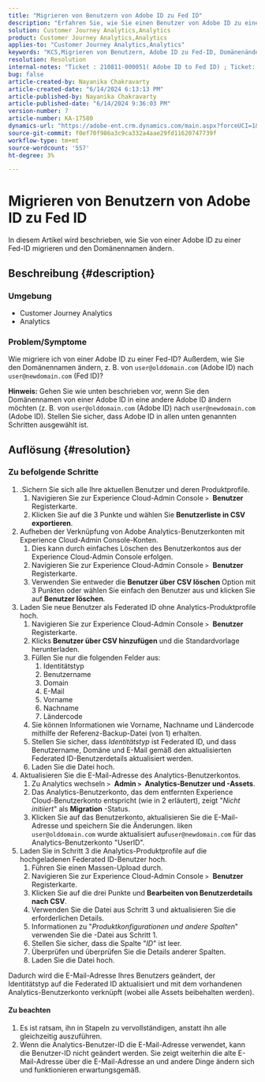 ```yaml
---
title: "Migrieren von Benutzern von Adobe ID zu Fed ID"
description: "Erfahren Sie, wie Sie einen Benutzer von Adobe ID zu einer Fed-ID migrieren und auch den Domänennamen ändern."
solution: Customer Journey Analytics,Analytics
product: Customer Journey Analytics,Analytics
applies-to: "Customer Journey Analytics,Analytics"
keywords: "KCS,Migrieren von Benutzern, Adobe ID zu Fed-ID, Domänenänderung"
resolution: Resolution
internal-notes: "Ticket : 210811-000051( Adobe ID to Fed ID) ; Ticket: 210916-000306 (Adobe ID to Adobe ID)"
bug: false
article-created-by: Nayanika Chakravarty
article-created-date: "6/14/2024 6:13:13 PM"
article-published-by: Nayanika Chakravarty
article-published-date: "6/14/2024 9:36:03 PM"
version-number: 7
article-number: KA-17580
dynamics-url: "https://adobe-ent.crm.dynamics.com/main.aspx?forceUCI=1&pagetype=entityrecord&etn=knowledgearticle&id=ffaeb4be-792a-ef11-840b-6045bd006704"
source-git-commit: f0ef70f986a3c9ca332a4aae29fd11620747739f
workflow-type: tm+mt
source-wordcount: '557'
ht-degree: 3%

---
```


# Migrieren von Benutzern von Adobe ID zu Fed ID


In diesem Artikel wird beschrieben, wie Sie von einer Adobe ID zu einer Fed-ID migrieren und den Domänennamen ändern.

## Beschreibung {#description}


### <b>Umgebung</b>

- Customer Journey Analytics
- Analytics




### <b>Problem/Symptome</b>

Wie migriere ich von einer Adobe ID zu einer Fed-ID? Außerdem, wie Sie den Domänennamen ändern, z. B. von `user@olddomain.com` (Adobe ID) nach `user@newdomain.com` (Fed ID)?

<b>Hinweis:</b> Gehen Sie wie unten beschrieben vor, wenn Sie den Domänennamen von einer Adobe ID in eine andere Adobe ID ändern möchten (z. B. von `user@olddomain.com` (Adobe ID) nach `user@newdomain.com` (Adobe ID). Stellen Sie sicher, dass Adobe ID in allen unten genannten Schritten ausgewählt ist.


## Auflösung {#resolution}


### <b>Zu befolgende Schritte</b>

1. .Sichern Sie sich alle Ihre aktuellen Benutzer und deren Produktprofile.
   1. Navigieren Sie zur Experience Cloud-Admin Console `>`  <b>Benutzer </b>Registerkarte.
   2. Klicken Sie auf die 3 Punkte und wählen Sie <b>Benutzerliste in CSV exportieren</b>.
2. Aufheben der Verknüpfung von Adobe Analytics-Benutzerkonten mit Experience Cloud-Admin Console-Konten.
   1. Dies kann durch einfaches Löschen des Benutzerkontos aus der Experience Cloud-Admin Console erfolgen.
   2. Navigieren Sie zur Experience Cloud-Admin Console `>`  <b>Benutzer </b>Registerkarte.
   3. Verwenden Sie entweder die <b>Benutzer über CSV löschen</b> Option mit 3 Punkten oder wählen Sie einfach den Benutzer aus und klicken Sie auf <b>Benutzer löschen</b>.
3. Laden Sie neue Benutzer als Federated ID ohne Analytics-Produktprofile hoch.
   1. Navigieren Sie zur Experience Cloud-Admin Console `>`  <b>Benutzer </b>Registerkarte.
   2. Klicks <b>Benutzer über CSV hinzufügen</b> und die Standardvorlage herunterladen.
   3. Füllen Sie nur die folgenden Felder aus:
      1. Identitätstyp
      2. Benutzername
      3. Domain
      4. E-Mail
      5. Vorname
      6. Nachname
      7. Ländercode
   4. Sie können Informationen wie Vorname, Nachname und Ländercode mithilfe der Referenz-Backup-Datei (von 1) erhalten.
   5. Stellen Sie sicher, dass *Identitätstyp* ist Federated ID, und dass Benutzername, Domäne und E-Mail gemäß den aktualisierten Federated ID-Benutzerdetails aktualisiert werden.
   6. Laden Sie die Datei hoch.
4. Aktualisieren Sie die E-Mail-Adresse des Analytics-Benutzerkontos.
   1. Zu Analytics wechseln `>`  <b>Admin `>` </b> <b>Analytics-Benutzer und -Assets</b>.
   2. Das Analytics-Benutzerkonto, das dem entfernten Experience Cloud-Benutzerkonto entspricht (wie in 2 erläutert), zeigt &quot;*Nicht initiiert*&quot; als <b>Migration</b> -Status.
   3. Klicken Sie auf das Benutzerkonto, aktualisieren Sie die E-Mail-Adresse und speichern Sie die Änderungen. liken `user@olddomain.com` wurde aktualisiert auf`user@newdomain.com` für das Analytics-Benutzerkonto &quot;UserID&quot;.
5. Laden Sie in Schritt 3 die Analytics-Produktprofile auf die hochgeladenen Federated ID-Benutzer hoch.
   1. Führen Sie einen Massen-Upload durch.
   2. Navigieren Sie zur Experience Cloud-Admin Console `>`  <b>Benutzer </b>Registerkarte.
   3. Klicken Sie auf die drei Punkte und <b>Bearbeiten von Benutzerdetails nach CSV</b>.
   4. Verwenden Sie die Datei aus Schritt 3 und aktualisieren Sie die erforderlichen Details.
   5. Informationen zu &quot;*Produktkonfigurationen und andere Spalten*&quot; verwenden Sie die -Datei aus Schritt 1.
   6. Stellen Sie sicher, dass die Spalte &quot;*ID*&quot; ist leer.
   7. Überprüfen und überprüfen Sie die Details anderer Spalten.
   8. Laden Sie die Datei hoch.


Dadurch wird die E-Mail-Adresse Ihres Benutzers geändert, der Identitätstyp auf die Federated ID aktualisiert und mit dem vorhandenen Analytics-Benutzerkonto verknüpft (wobei alle Assets beibehalten werden).

#### Zu beachten

1. Es ist ratsam, ihn in Stapeln zu vervollständigen, anstatt ihn alle gleichzeitig auszuführen.
2. Wenn die Analytics-Benutzer-ID die E-Mail-Adresse verwendet, kann die Benutzer-ID nicht geändert werden. Sie zeigt weiterhin die alte E-Mail-Adresse über die E-Mail-Adresse an und andere Dinge ändern sich und funktionieren erwartungsgemäß.


